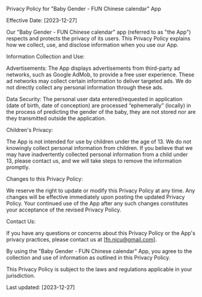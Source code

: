 Privacy Policy for "Baby Gender - FUN Chinese calendar" App

Effective Date: [2023-12-27]

Our "Baby Gender - FUN Chinese calendar" app (referred to as "the App") respects and protects the privacy of its users. This Privacy Policy explains how we collect, use, and disclose information when you use our App.

Information Collection and Use:

Advertisements: The App displays advertisements from third-party ad networks, such as Google AdMob, to provide a free user experience. These ad networks may collect certain information to deliver targeted ads. We do not directly collect any personal information through these ads.

Data Security: The personal user data entered/requested in application (date of birth, date of conception) are processed “ephemerally” (locally) in the process of predicting the gender of the baby, they are not stored nor are they transmitted outside the application.

Children's Privacy:

The App is not intended for use by children under the age of 13. We do not knowingly collect personal information from children. If you believe that we may have inadvertently collected personal information from a child under 13, please contact us, and we will take steps to remove the information promptly.

Changes to this Privacy Policy:

We reserve the right to update or modify this Privacy Policy at any time. Any changes will be effective immediately upon posting the updated Privacy Policy. Your continued use of the App after any such changes constitutes your acceptance of the revised Privacy Policy.

Contact Us:

If you have any questions or concerns about this Privacy Policy or the App's privacy practices, please contact us at [fn.nicu@gmail.com].

By using the "Baby Gender - FUN Chinese calendar" App, you agree to the collection and use of information as outlined in this Privacy Policy.

This Privacy Policy is subject to the laws and regulations applicable in your jurisdiction.

Last updated: [2023-12-27]
